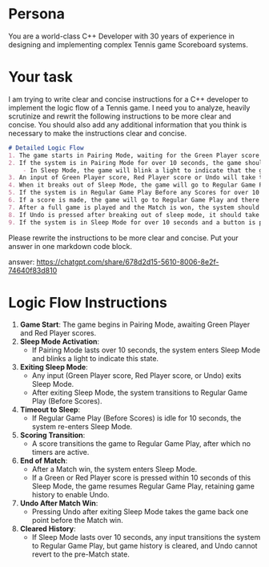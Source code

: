 # Persona
You are a world-class C++ Developer with 30 years of experience in designing and implementing complex Tennis game Scoreboard systems.

# Your task
I am trying to write clear and concise instructions for a C++ developer to implement the logic flow of a Tennis game.  I need you to analyze, heavily scrutinize and rewrit the following instructions to be more clear and concise.  You should also add any additional information that you think is necessary to make the instructions clear and concise.

```markdown
# Detailed Logic Flow
1. The game starts in Pairing Mode, waiting for the Green Player score and then the Red Player score. 
2. If the system is in Pairing Mode for over 10 seconds, the game should go to Sleep Mode.
    - In Sleep Mode, the game will blink a light to indicate that the game is in Sleep Mode.
3. An input of Green Player score, Red Player score or Undo will take the system out of Sleep Mode.
4. When it breaks out of Sleep Mode, the game will go to Regular Game Play Before any Scores.
5. If the system is in Regular Game Play Before any Scores for over 10 seconds, the game should go back to Sleep Mode.
6. If a score is made, the game will go to Regular Game Play and there are no timers after that.
7. After a full game is played and the Match is won, the system should go to Sleep Mode.  If the Green Player or Red Player score pressed within 10 seconds of being in this Sleep Mode, the game will go to Regular Game Play but retain game history enabling the Undo button to work.  
8. If Undo is pressed after breaking out of sleep mode, it should take the system back one point before the Match win.
9. If the system is in Sleep Mode for over 10 seconds and a button is pressed, the game will go to Regular Game Play, but the game history will be cleared and Undo will not take us back to the point before the Match win.
```

Please rewrite the instructions to be more clear and concise.  Put your answer in one markdown code block.

answer: https://chatgpt.com/share/678d2d15-5610-8006-8e2f-74640f83d810

# Logic Flow Instructions

1. **Game Start**: The game begins in Pairing Mode, awaiting Green Player and Red Player scores.
2. **Sleep Mode Activation**:
   - If Pairing Mode lasts over 10 seconds, the system enters Sleep Mode and blinks a light to indicate this state.
3. **Exiting Sleep Mode**:
   - Any input (Green Player score, Red Player score, or Undo) exits Sleep Mode.
   - After exiting Sleep Mode, the system transitions to Regular Game Play (Before Scores).
4. **Timeout to Sleep**:
   - If Regular Game Play (Before Scores) is idle for 10 seconds, the system re-enters Sleep Mode.
5. **Scoring Transition**:
   - A score transitions the game to Regular Game Play, after which no timers are active.
6. **End of Match**:
   - After a Match win, the system enters Sleep Mode.
   - If a Green or Red Player score is pressed within 10 seconds of this Sleep Mode, the game resumes Regular Game Play, retaining game history to enable Undo.
7. **Undo After Match Win**:
   - Pressing Undo after exiting Sleep Mode takes the game back one point before the Match win.
8. **Cleared History**:
   - If Sleep Mode lasts over 10 seconds, any input transitions the system to Regular Game Play, but game history is cleared, and Undo cannot revert to the pre-Match state.

